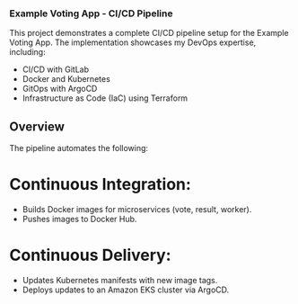 ### Example Voting App - CI/CD Pipeline

This project demonstrates a complete CI/CD pipeline setup for the Example Voting App. The implementation showcases my DevOps expertise, including:
- CI/CD with GitLab
- Docker and Kubernetes
- GitOps with ArgoCD
- Infrastructure as Code (IaC) using Terraform

## Overview
The pipeline automates the following:

# Continuous Integration:
- Builds Docker images for microservices (vote, result, worker).
- Pushes images to Docker Hub.

# Continuous Delivery:
- Updates Kubernetes manifests with new image tags.
- Deploys updates to an Amazon EKS cluster via ArgoCD.
